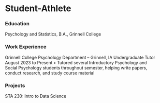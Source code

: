 # Student-Athlete

### Education
Psychology and Statistics, B.A., Grinnell College

### Work Experience
Grinnell College Psychology Department – Grinnell, IA
Undergraduate Tutor 
August 2023 to Present
• Tutored several Introductory Psychology and Social Psychology students throughout semester, helping write papers, conduct research, and study course material

### Projects
STA 230: Intro to Data Science
